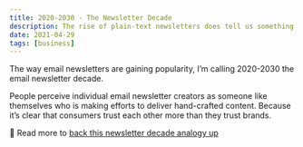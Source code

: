 ```yaml
---
title: 2020-2030 - The Newsletter Decade
description: The rise of plain-text newsletters does tell us something
date: 2021-04-29
tags: [business]
---
```


The way email newsletters are gaining popularity, I’m calling 2020-2030 the email newsletter decade.

People perceive individual email newsletter creators as someone like themselves who is making efforts to deliver hand-crafted content. Because it’s clear that consumers trust each other more than they trust brands.

🚀 Read more to [back this newsletter decade analogy up](https://compile.blog/email-newsletter-decade/)